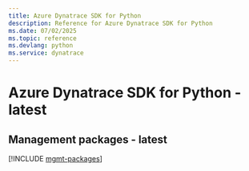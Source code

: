 ```yaml
---
title: Azure Dynatrace SDK for Python
description: Reference for Azure Dynatrace SDK for Python
ms.date: 07/02/2025
ms.topic: reference
ms.devlang: python
ms.service: dynatrace
---
```

# Azure Dynatrace SDK for Python - latest

## Management packages - latest
[!INCLUDE [mgmt-packages](dynatrace-mgmt-index.md)]